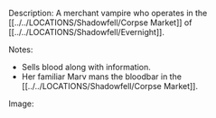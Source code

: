 Description: A merchant vampire who operates in the [[../../LOCATIONS/Shadowfell/Corpse Market]] of [[../../LOCATIONS/Shadowfell/Evernight]].

Notes:
- Sells blood along with information.
- Her familiar Marv mans the bloodbar in the [[../../LOCATIONS/Shadowfell/Corpse Market]].


Image:
